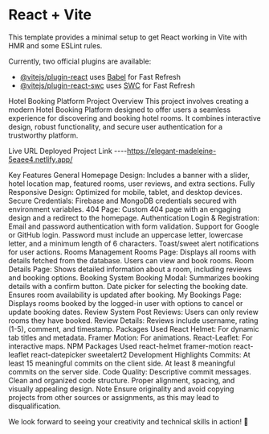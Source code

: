 # React + Vite

This template provides a minimal setup to get React working in Vite with HMR and some ESLint rules.

Currently, two official plugins are available:

- [@vitejs/plugin-react](https://github.com/vitejs/vite-plugin-react/blob/main/packages/plugin-react/README.md) uses [Babel](https://babeljs.io/) for Fast Refresh
- [@vitejs/plugin-react-swc](https://github.com/vitejs/vite-plugin-react-swc) uses [SWC](https://swc.rs/) for Fast Refresh



Hotel Booking Platform
Project Overview
This project involves creating a modern Hotel Booking Platform designed to offer users a seamless experience for discovering and booking hotel rooms. It combines interactive design, robust functionality, and secure user authentication for a trustworthy platform.

Live URL
Deployed Project Link ----https://elegant-madeleine-5eaee4.netlify.app/

Key Features
General
Homepage Design: Includes a banner with a slider, hotel location map, featured rooms, user reviews, and extra sections.
Fully Responsive Design: Optimized for mobile, tablet, and desktop devices.
Secure Credentials: Firebase and MongoDB credentials secured with environment variables.
404 Page: Custom 404 page with an engaging design and a redirect to the homepage.
Authentication
Login & Registration:
Email and password authentication with form validation.
Support for Google or GitHub login.
Password must include an uppercase letter, lowercase letter, and a minimum length of 6 characters.
Toast/sweet alert notifications for user actions.
Rooms Management
Rooms Page: Displays all rooms with details fetched from the database. Users can view and book rooms.
Room Details Page: Shows detailed information about a room, including reviews and booking options.
Booking System
Booking Modal:
Summarizes booking details with a confirm button.
Date picker for selecting the booking date.
Ensures room availability is updated after booking.
My Bookings Page: Displays rooms booked by the logged-in user with options to cancel or update booking dates.
Review System
Post Reviews: Users can only review rooms they have booked.
Review Details: Reviews include username, rating (1-5), comment, and timestamp.
Packages Used
React Helmet: For dynamic tab titles and metadata.
Framer Motion: For animations.
React-Leaflet: For interactive maps.
NPM Packages Used
react-helmet
framer-motion
react-leaflet
react-datepicker
sweetalert2
Development Highlights
Commits:
At least 15 meaningful commits on the client side.
At least 8 meaningful commits on the server side.
Code Quality:
Descriptive commit messages.
Clean and organized code structure.
Proper alignment, spacing, and visually appealing design.
Note
Ensure originality and avoid copying projects from other sources or assignments, as this may lead to disqualification.

We look forward to seeing your creativity and technical skills in action! 🎉
